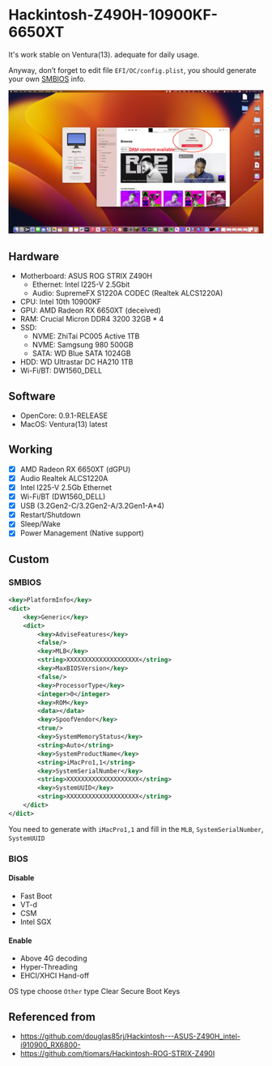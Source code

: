 # Hackintosh-Z490H-10900KF-6650XT
It's work stable on Ventura(13). adequate for daily usage.

Anyway, don’t forget to edit file `EFI/OC/config.plist`, you should generate your own [SMBIOS](https://dortania.github.io/OpenCore-Install-Guide/config.plist/comet-lake.html) info.

![Using](https://github.com/LTHS20/Hackintosh-ROG-Z490H-10900KF-6650XT/blob/master/Images/Screenshot%202023-04-07%20at%2019.31.57.png)

## Hardware
* Motherboard: ASUS ROG STRIX Z490H
    * Ethernet: Intel I225-V 2.5Gbit
    * Audio: SupremeFX S1220A CODEC (Realtek ALCS1220A)
* CPU: Intel 10th 10900KF
* GPU: AMD Radeon RX 6650XT (deceived)
* RAM: Crucial Micron DDR4 3200 32GB * 4
* SSD:
    * NVME: ZhiTai PC005 Active 1TB
    * NVME: Samgsung 980 500GB
    * SATA: WD Blue SATA 1024GB
* HDD: WD Ultrastar DC HA210 1TB
* Wi-Fi/BT: DW1560_DELL

## Software
* OpenCore: 0.9.1-RELEASE
* MacOS: Ventura(13) latest

## Working
* [x] AMD Radeon RX 6650XT (dGPU)
* [x] Audio Realtek ALCS1220A
* [x] Intel I225-V 2.5Gb Ethernet
* [x] Wi-Fi/BT (DW1560_DELL)
* [x] USB (3.2Gen2-C/3.2Gen2-A/3.2Gen1-A*4)
* [x] Restart/Shutdown
* [x] Sleep/Wake
* [x] Power Management (Native support)

## Custom

### SMBIOS
```xml
<key>PlatformInfo</key>
<dict>
    <key>Generic</key>
    <dict>
        <key>AdviseFeatures</key>
        <false/>
        <key>MLB</key>
        <string>XXXXXXXXXXXXXXXXXXXX</string>
        <key>MaxBIOSVersion</key>
        <false/>
        <key>ProcessorType</key>
        <integer>0</integer>
        <key>ROM</key>
        <data></data>
        <key>SpoofVendor</key>
        <true/>
        <key>SystemMemoryStatus</key>
        <string>Auto</string>
        <key>SystemProductName</key>
        <string>iMacPro1,1</string>
        <key>SystemSerialNumber</key>
        <string>XXXXXXXXXXXXXXXXXXXX</string>
        <key>SystemUUID</key>
        <string>XXXXXXXXXXXXXXXXXXXX</string>
    </dict>
</dict>
```
You need to generate with `iMacPro1,1` and fill in the `MLB`, `SystemSerialNumber`, `SystemUUID`

### BIOS
#### Disable
* Fast Boot
* VT-d
* CSM
* Intel SGX

#### Enable
* Above 4G decoding
* Hyper-Threading
* EHCI/XHCI Hand-off

OS type choose `Other` type
Clear Secure Boot Keys

## Referenced from
* https://github.com/douglas85rj/Hackintosh---ASUS-Z490H_intel-i910900_RX6800-
* https://github.com/tiomars/Hackintosh-ROG-STRIX-Z490I
